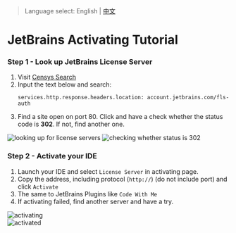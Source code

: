 > Language select: English | [中文](https://github.com/jcshan709/jetbrains-activating-tutorial/tree/main/README_zh.md)  
# JetBrains Activating Tutorial
### Step 1 - Look up JetBrains License Server
1. Visit [Censys Search](https://search.censys.io/)  
2. Input the text below and search:
   ```plain
   services.http.response.headers.location: account.jetbrains.com/fls-auth
   ```  
3. Find a site open on port 80. Click and have a check whether the status code is **302**. If not, find another one.

![looking up for license servers](https://github.com/user-attachments/assets/d273115b-887e-48ba-9367-376d43a042fe)
![checking whether status is 302](https://github.com/user-attachments/assets/a2cebd5e-0c71-4cca-80b7-84178bbd14cf)

### Step 2 - Activate your IDE
1. Launch your IDE and select `License Server` in activating page.  
2. Copy the address, including protocol (`http://`) (do not include port) and click `Activate`
3. The same to JetBrains Plugins like `Code With Me`
4. If activating failed, find another server and have a try.

![activating](https://github.com/user-attachments/assets/e36a4dd0-964a-4fd6-b993-443e05f42393)  
![activated](https://github.com/user-attachments/assets/0391245c-c324-40f6-981d-02b2d98f662b)

